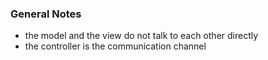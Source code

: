 ### General Notes

* the model and the view do not talk to each other directly
* the controller is the communication channel
